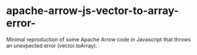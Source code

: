 # apache-arrow-js-vector-to-array-error-

Minimal reproduction of some Apache Arrow code in Javascript that throws an unexpected error (vector.toArray).

